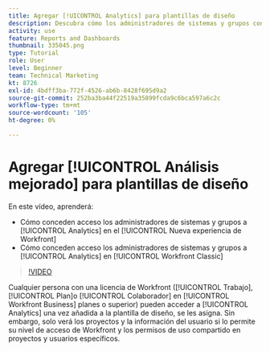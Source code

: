 ```yaml
---
title: Agregar [!UICONTROL Analytics] para plantillas de diseño
description: Descubra cómo los administradores de sistemas y grupos conceden acceso a Analytics.
activity: use
feature: Reports and Dashboards
thumbnail: 335045.png
type: Tutorial
role: User
level: Beginner
team: Technical Marketing
kt: 8726
exl-id: 4bdff3ba-772f-4526-ab6b-8428f695d9a2
source-git-commit: 252ba3ba44f22519a35899fcda9c6bca597a6c2c
workflow-type: tm+mt
source-wordcount: '105'
ht-degree: 0%

---
```


# Agregar [!UICONTROL Análisis mejorado] para plantillas de diseño

En este vídeo, aprenderá:

* Cómo conceden acceso los administradores de sistemas y grupos a [!UICONTROL Analytics] en el [!UICONTROL Nueva experiencia de Workfront]
* Cómo conceden acceso los administradores de sistemas y grupos a [!UICONTROL Analytics] en [!UICONTROL Workfront Classic]

>[!VIDEO](https://video.tv.adobe.com/v/335045/?quality=12)

Cualquier persona con una licencia de Workfront ([!UICONTROL Trabajo], [!UICONTROL Plan]o [!UICONTROL Colaborador] en [!UICONTROL Workfront Business] planes o superior) pueden acceder a [!UICONTROL Analytics] una vez añadida a la plantilla de diseño, se les asigna. Sin embargo, solo verá los proyectos y la información del usuario si lo permite su nivel de acceso de Workfront y los permisos de uso compartido en proyectos y usuarios específicos.
